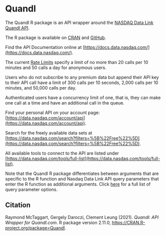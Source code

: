 # Quandl

The Quandl R package is an API wrapper around the [NASDAQ Data Link Quandl API](https://data.nasdaq.com/publishers/QDL).

The R package is available on [CRAN](https://cran.r-project.org/package=Quandl) and [GitHub](https://github.com/quandl/quandl-r).

Find the API Documentation online at [https://docs.data.nasdaq.com/](https://docs.data.nasdaq.com/).

The current [Rate Limits](https://docs.data.nasdaq.com/docs/rate-limits) specify a limit of no more than 20 calls per 10 minutes and 50 calls a day for anonymous users.

Users who do not subscribe to any premium data but append their API key to their API call have a limit of 300 calls per 10 seconds, 2,000 calls per 10 minutes, and 50,000 calls per day. 

Authenticated users have a concurrency limit of one, that is, they can make one call at a time and have an additional call in the queue.

Find your personal API on your account page: [https://data.nasdaq.com/account/api](https://data.nasdaq.com/account/api).

Search for the freely available data sets at [https://data.nasdaq.com/search?filters=%5B%22Free%22%5D](https://data.nasdaq.com/search?filters=%5B%22Free%22%5D).

All available tools to connect to the API are listed under [https://data.nasdaq.com/tools/full-list](https://data.nasdaq.com/tools/full-list).

Note that the Quandl R package differentiates between arguments that are specific to the R function and Nasdaq Data Link API query parameters that enter the R function as additional arguments. Click [here](https://docs.data.nasdaq.com/docs/time-series) for a full list of query parameter options.


## Citation

Raymond McTaggart, Gergely Daroczi,
Clement Leung (2021). _Quandl: API Wrapper
for Quandl.com_. R package version 2.11.0,
<https://CRAN.R-project.org/package=Quandl>.